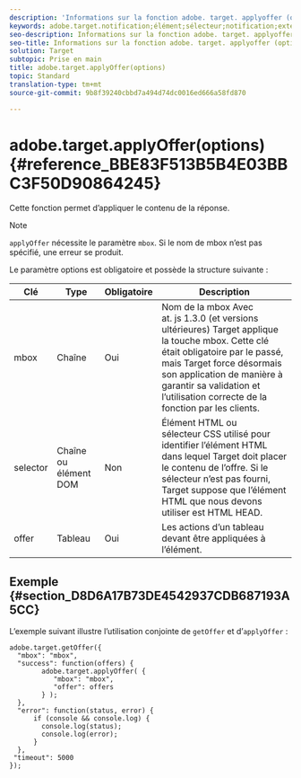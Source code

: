```yaml
---
description: 'Informations sur la fonction adobe. target. applyoffer (options) pour at. js. '
keywords: adobe.target.notification;élément;sélecteur;notification;extension
seo-description: Informations sur la fonction adobe. target. applyoffer (options) pour la bibliothèque JavaScript d'Adobe Target at. js.
seo-title: Informations sur la fonction adobe. target. applyoffer (options) pour la bibliothèque JavaScript d'Adobe Target at. js.
solution: Target
subtopic: Prise en main
title: adobe.target.applyOffer(options)
topic: Standard
translation-type: tm+mt
source-git-commit: 9b8f39240cbbd7a494d74dc0016ed666a58fd870

---
```



# adobe.target.applyOffer(options) {#reference_BBE83F513B5B4E03BBC3F50D90864245}

Cette fonction permet d’appliquer le contenu de la réponse.

>[!NOTE]
>
>`applyOffer` nécessite le paramètre `mbox`. Si le nom de mbox n’est pas spécifié, une erreur se produit.

Le paramètre options est obligatoire et possède la structure suivante :

| Clé | Type | Obligatoire | Description |
|--- |--- |--- |--- |
| mbox | Chaîne | Oui | Nom de la mbox Avec<br>at. js 1.3.0 (et versions ultérieures) Target applique la touche mbox. Cette clé était obligatoire par le passé, mais Target force désormais son application de manière à garantir sa validation et l’utilisation correcte de la fonction par les clients. |
| selector | Chaîne ou élément DOM | Non | Élément HTML ou sélecteur CSS utilisé pour identifier l’élément HTML dans lequel Target doit placer le contenu de l’offre. Si le sélecteur n’est pas fourni, Target suppose que l’élément HTML que nous devons utiliser est HTML HEAD. |
| offer | Tableau | Oui | Les actions d’un tableau devant être appliquées à l’élément. |

## Exemple {#section_D8D6A17B73DE4542937CDB687193A5CC}

L’exemple suivant illustre l’utilisation conjointe de `getOffer` et d’`applyOffer` :

```
adobe.target.getOffer({   
  "mbox": "mbox",   
  "success": function(offers) {           
        adobe.target.applyOffer( {  
           "mbox": "mbox", 
           "offer": offers  
        } ); 
  },   
  "error": function(status, error) {           
      if (console && console.log) { 
        console.log(status); 
        console.log(error); 
      } 
  }, 
 "timeout": 5000 
}); 
```
